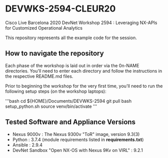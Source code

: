 # DEVWKS-2594-CLEUR20

Cisco Live Barcelona 2020 DevNet Workshop 2594 : Leveraging NX-APIs
for Customized Operational Analytics

This repository represents all the example code for the session.

## How to navigate the repository

Each phase of the workshop is laid out in order via the 0n-NAME
directories.  You'll need to enter each directory and follow the
instructions in the respective README.md files.

Prior to beginning the workshop for the very first time, you'll need
to run the following setup steps (on the workshop laptops):

'''bash
cd ${HOME}/Documents/DEVWKS-2594
git pull
bash setup_python.sh
source venv/bin/activate
'''

## Tested Software and Appliance Versions

- Nexus 9000v : The Nexus 9300v "ToR" image, version 9.3(3)
- Python : 3.7.4 (module requirements listed in **requirements.txt**)
- Ansible : 2.9.4
- DevNet Sandbox "Open NX-OS with Nexus 9Kv on VIRL" : 9.2.1
